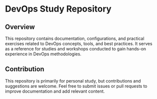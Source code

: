 # DevOps Study Repository

## Overview

This repository contains documentation, configurations, and practical exercises related to DevOps concepts, tools, and best practices. It serves as a reference for studies and workshops conducted to gain hands-on experience in DevOps methodologies.

## Contribution

This repository is primarily for personal study, but contributions and suggestions are welcome. Feel free to submit issues or pull requests to improve documentation and add relevant content.


